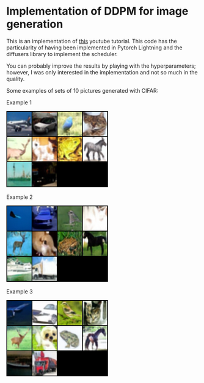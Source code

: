 # Implementation of DDPM for image generation

This is an implementation of [this](https://www.youtube.com/watch?v=TBCRlnwJtZU&list=LL&index=5&pp=gAQBiAQB) youtube tutorial. This code has the particularity of having been implemented in Pytorch Lightning and the diffusers library to implement the scheduler.


You can probably improve the results by playing with the hyperparameters; however, I was only interested in the implementation and not so much in the quality.

Some examples of sets of 10 pictures generated with CIFAR: 

Example 1

<img src="samples/exp_80/images/image_278.png"  alt="Example 1" >

Example 2

<img src="samples/exp_80/images/image_283.png"  alt="Example 2" >

Example 3

<img src="samples/exp_80/images/image_287.png"  alt="Example 3" >


